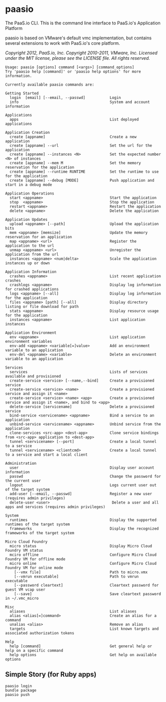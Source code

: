 # paasio

The PaaS.io CLI. This is the command line interface to PaaS.io's Application Platform

paasio is based on VMware's default vmc implementation, but contains
several extensions to work with PaaS.io's core platform.

_Copyright 2012, PaaS.io, Inc.
Copyright 2010-2011, VMware, Inc. Licensed under the
MIT license, please see the LICENSE file.  All rights reserved._

    Usage: paasio [options] command [<args>] [command_options]
    Try 'paasio help [command]' or 'paasio help options' for more information.

    Currently available paasio commands are:

    Getting Started
      login  [email] [--email, --passwd]           Login
      info                                         System and account information

    Applications
      apps                                         List deployed applications

    Application Creation
      create [appname]                             Create a new application
      create [appname] --url                       Set the url for the application
      create [appname] --instances <N>             Set the expected number <N> of instances
      create [appname] --mem M                     Set the memory reservation for the application
      create [appname] --runtime RUNTIME           Set the runtime to use for the application
      create [appname] --debug [MODE]              Push application and start in a debug mode

    Application Operations
      start <appname>                              Start the application
      stop  <appname>                              Stop the application
      restart <appname>                            Restart the application
      delete <appname>                             Delete the application

    Application Updates
      upload <appname> [--path]                    Upload the application bits
      mem <appname> [memsize]                      Update the memory reservation for an application
      map <appname> <url>                          Register the application to the url
      unmap <appname> <url>                        Unregister the application from the url
      instances <appname> <num|delta>              Scale the application instances up or down

    Application Information
      crashes <appname>                            List recent application crashes
      crashlogs <appname>                          Display log information for crashed applications
      logs <appname> [--all]                       Display log information for the application
      files <appname> [path] [--all]               Display directory listing or file download for path
      stats <appname>                              Display resource usage for the application
      instances <appname>                          List application instances

    Application Environment
      env <appname>                                List application environment variables
      env-add <appname> <variable[=]value>         Add an environment variable to an application
      env-del <appname> <variable>                 Delete an environment variable to an application

    Services
      services                                     Lists of services available and provisioned
      create-service <service> [--name,--bind]     Create a provisioned service
      create-service <service> <name>              Create a provisioned service and assign it <name>
      create-service <service> <name> <app>        Create a provisioned service and assign it <name>, and bind to <app>
      delete-service [servicename]                 Delete a provisioned service
      bind-service <servicename> <appname>         Bind a service to an application
      unbind-service <servicename> <appname>       Unbind service from the application
      clone-services <src-app> <dest-app>          Clone service bindings from <src-app> application to <dest-app>
      tunnel <servicename> [--port]                Create a local tunnel to a service
      tunnel <servicename> <clientcmd>             Create a local tunnel to a service and start a local client

    Administration
      user                                         Display user account information
      passwd                                       Change the password for the current user
      logout                                       Logs current user out of the target system
      add-user [--email, --passwd]                 Register a new user (requires admin privileges)
      delete-user <user>                            Delete a user and all apps and services (requires admin privileges)

    System
      runtimes                                     Display the supported runtimes of the target system
      frameworks                                   Display the recognized frameworks of the target system

    Micro Cloud Foundry
      micro status                                 Display Micro Cloud Foundry VM status
      mciro offline                                Configure Micro Cloud Foundry VM for offline mode
      micro online                                 Configure Micro Cloud Foundry VM for online mode
        [--vmx file]                               Path to micro.vmx
        [--vmrun executable]                       Path to vmrun executable
        [--password cleartext]                     Cleartext password for guest VM vcap user
        [--save]                                   Save cleartext password in ~/.vmc_micro

    Misc
      aliases                                      List aliases
      alias <alias[=]command>                      Create an alias for a command
      unalias <alias>                              Remove an alias
      targets                                      List known targets and associated authorization tokens

    Help
      help [command]                               Get general help or help on a specific command
      help options                                 Get help on available options

## Simple Story (for Ruby apps)

    paasio login
    bundle package
    paasio push

